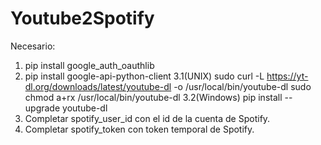 # Youtube2Spotify

Necesario:

  1. pip install google_auth_oauthlib
  2. pip install google-api-python-client
  3.1(UNIX)
    sudo curl -L https://yt-dl.org/downloads/latest/youtube-dl -o /usr/local/bin/youtube-dl
    sudo chmod a+rx /usr/local/bin/youtube-dl
  3.2(Windows)
    pip install --upgrade youtube-dl
  4. Completar spotify_user_id con el id de la cuenta de Spotify.
  5. Completar spotify_token con token temporal de Spotify.
